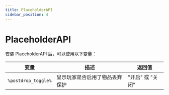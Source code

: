 ```yaml
---
title: PlaceholderAPI
sidebar_position: 4
---
```


# PlaceholderAPI

安装 PlaceholderAPI 后，可以使用以下变量：

| 变量 | 描述 | 返回值 |
|------|------|--------|
| `%postdrop_toggle%` | 显示玩家是否启用了物品丢弃保护 | "开启" 或 "关闭" |

